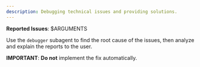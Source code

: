 ```yaml
---
description: Debugging technical issues and providing solutions.
---
```

 
**Reported Issues**:
 $ARGUMENTS

Use the `debugger` subagent to find the root cause of the issues, then analyze and explain the reports to the user.

**IMPORTANT**: **Do not** implement the fix automatically.
